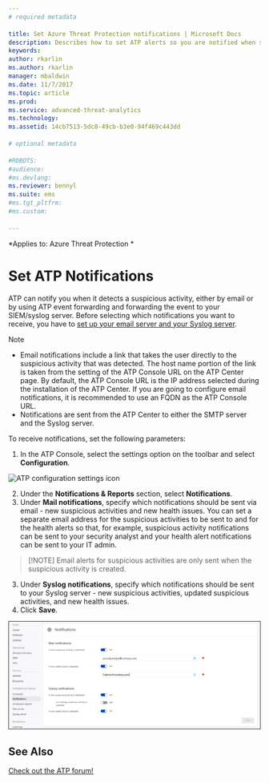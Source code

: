 ```yaml
---
# required metadata

title: Set Azure Threat Protection notifications | Microsoft Docs
description: Describes how to set ATP alerts so you are notified when suspicious activities are detected.
keywords:
author: rkarlin
ms.author: rkarlin
manager: mbaldwin
ms.date: 11/7/2017
ms.topic: article
ms.prod:
ms.service: advanced-threat-analytics
ms.technology:
ms.assetid: 14cb7513-5dc8-49cb-b3e0-94f469c443dd

# optional metadata

#ROBOTS:
#audience:
#ms.devlang:
ms.reviewer: bennyl
ms.suite: ems
#ms.tgt_pltfrm:
#ms.custom:

---
```


*Applies to: Azure Threat Protection *



# Set ATP Notifications
ATP can notify you when it detects a suspicious activity, either by email or by using ATP event forwarding and forwarding the event to your SIEM/syslog server. Before selecting which notifications you want to receive, you have to [set up your email server and your Syslog server](setting-syslog-email-server-settings.md).

> [!NOTE]
> -   Email notifications include a link that takes the user directly to the suspicious activity that was detected. The host name portion of the link is taken from the setting of the ATP Console URL on the ATP Center page. By default, the ATP Console URL is the IP address selected during the installation  of the ATP Center. If you are going to configure email notifications, it is recommended to use an FQDN as the ATP Console URL.
> -   Notifications are sent from the ATP Center to either the SMTP server and the Syslog server.


To receive notifications, set the following parameters:


1. In the ATP Console, select the settings option on the toolbar and select **Configuration**.

![ATP configuration settings icon](media/ATP-config-icon.png)

2. Under the **Notifications & Reports** section, select **Notifications**.
3. Under **Mail notifications**, specify which notifications should be sent via email - new suspicious activities and new health issues. You can set a separate email address for the suspicious activities to be sent to and for the health alerts so that, for example, suspicious activity notifications can be sent to your security analyst and your health alert notifications can be sent to your IT admin.
>	[!NOTE]
>   Email alerts for suspicious activities are only sent when the suspicious activity is created.
3. Under **Syslog notifications**, specify which notifications should be sent to your Syslog server - new suspicious activities, updated suspicious activities, and new health issues.
5. Click **Save**.

![ATP mail notification settings image](media/ata-mail-notification-settings.png)




## See Also
[Check out the ATP forum!](https://social.technet.microsoft.com/Forums/security/home?forum=mata)
